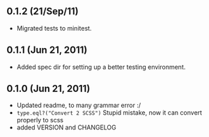 ## 0.1.2 (21/Sep/11)

  - Migrated tests to minitest.

## 0.1.1 (Jun 21, 2011)

  - Added spec dir for setting up a better testing environment.

## 0.1.0 (Jun 21, 2011)

  - Updated readme, to many grammar error :/
  - `type.eql?("Convert 2 SCSS")`
    Stupid mistake, now it can convert properly to scss
  - added VERSION and CHANGELOG

